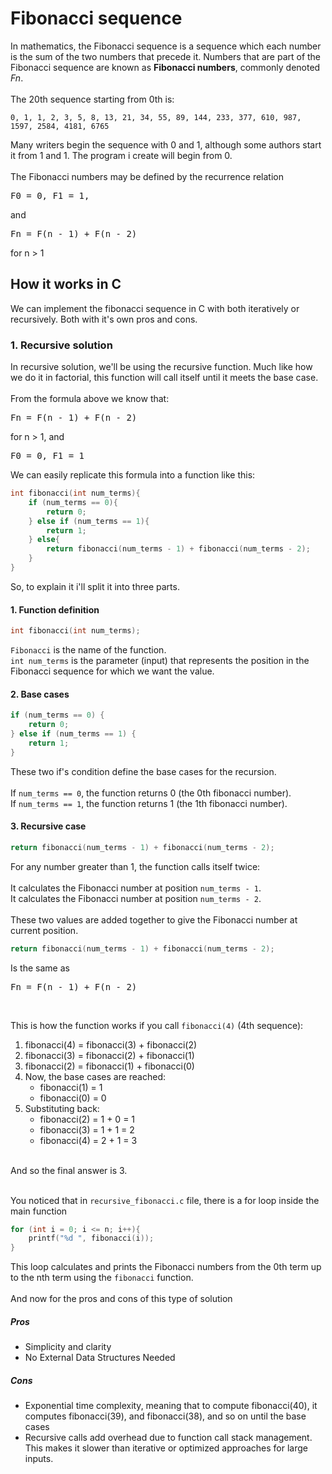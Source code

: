 # Fibonacci sequence
In mathematics, the Fibonacci sequence is a sequence which each number is the sum of the two numbers that precede it. Numbers that are part of the Fibonacci sequence are known as **Fibonacci numbers**, commonly denoted _Fn_. 
<br><br>
The 20th sequence starting from 0th is:
```
0, 1, 1, 2, 3, 5, 8, 13, 21, 34, 55, 89, 144, 233, 377, 610, 987, 1597, 2584, 4181, 6765 
```

Many writers begin the sequence with 0 and 1, although some authors start it from 1 and 1. The program i create will begin from 0.
<br><br>
The Fibonacci numbers may be defined by the recurrence relation
<pre>F0 = 0, F1 = 1,</pre>
and
<pre>Fn = F(n - 1) + F(n - 2)</pre>
for n > 1

## How it works in C
We can implement the fibonacci sequence in C with both iteratively or recursively. Both with it's own pros and cons.

### 1. Recursive solution
In recursive solution, we'll be using the recursive function. Much like how we do it in factorial, this function will call itself until it meets the base case.
<br><br>
From the formula above we know that:
<pre>Fn = F(n - 1) + F(n - 2)</pre>
for n > 1, and
<pre>F0 = 0, F1 = 1</pre>
We can easily replicate this formula into a function like this:
```c
int fibonacci(int num_terms){
    if (num_terms == 0){
        return 0;
    } else if (num_terms == 1){
        return 1;
    } else{
        return fibonacci(num_terms - 1) + fibonacci(num_terms - 2);
    }
}
```
So, to explain it i'll split it into three parts.
#### 1. Function definition
```c
int fibonacci(int num_terms);
```
```Fibonacci``` is the name of the function.<br>
```int num_terms``` is the parameter (input) that represents the position in the Fibonacci sequence for which we want the value.
#### 2. Base cases
```c
if (num_terms == 0) {
    return 0;
} else if (num_terms == 1) {
    return 1;
}
```
These two if's condition define the base cases for the recursion.<br><br>
If ```num_terms == 0```, the function returns 0 (the 0th fibonacci number).<br>
If ```num_terms == 1```, the function returns 1 (the 1th fibonacci number).
#### 3. Recursive case
```c
return fibonacci(num_terms - 1) + fibonacci(num_terms - 2);
```
For any number greater than 1, the function calls itself twice:<br><br>
It calculates the Fibonacci number at position ```num_terms - 1```.<br>
It calculates the Fibonacci number at position ```num_terms - 2```.<br><br>
These two values are added together to give the Fibonacci number at current position.
```c
return fibonacci(num_terms - 1) + fibonacci(num_terms - 2);
```
Is the same as
<pre>Fn = F(n - 1) + F(n - 2)</pre>
<br>

This is how the function works if you call ```fibonacci(4)``` (4th sequence):<br>
<ol>
  <li>fibonacci(4) = fibonacci(3) + fibonacci(2)</li>
  <li>fibonacci(3) = fibonacci(2) + fibonacci(1)</li>
  <li>fibonacci(2) = fibonacci(1) + fibonacci(0)</li>
  <li>
    Now, the base cases are reached:
    <ul>
      <li>fibonacci(1) = 1</li>
      <li>fibonacci(0) = 0</li>
    </ul>
  </li>
  <li>
    Substituting back:
    <ul>
      <li>fibonacci(2) = 1 + 0 = 1</li>
      <li>fibonacci(3) = 1 + 1 = 2</li>
      <li>fibonacci(4) = 2 + 1 = 3</li>
    </ul>
  </li>
</ol>
<br>
And so the final answer is 3.
<br><br>

You noticed that in ```recursive_fibonacci.c``` file, there is a for loop inside the main function
```c
for (int i = 0; i <= n; i++){
    printf("%d ", fibonacci(i));
}
```
This loop calculates and prints the Fibonacci numbers from the 0th term up to the nth term using the ```fibonacci``` function.
<br><br>
And now for the pros and cons of this type of solution
##### Pros
<ul>
  <li>Simplicity and clarity</li>
  <li>No External Data Structures Needed</li>
</ul>

##### Cons

<ul>
  <li>Exponential time complexity, meaning that to compute fibonacci(40), it computes fibonacci(39), and fibonacci(38), and so on until the base cases</li>
  <li>Recursive calls add overhead due to function call stack management. This makes it slower than iterative or optimized approaches for large inputs.</li>
</ul>
